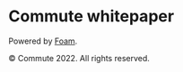 # Commute whitepaper

Powered by [Foam](https://github.com/foambubble).

© Commute 2022. All rights reserved.
